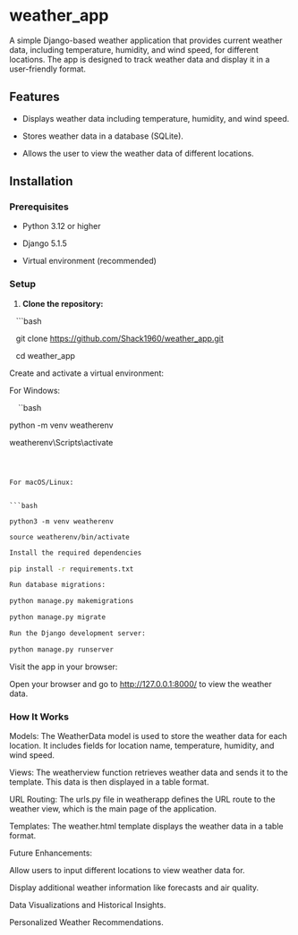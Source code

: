 # weather_app
  
A simple Django-based weather application that provides current weather data, including temperature, humidity, and wind speed, for different locations. The app is designed to track weather data and display it in a user-friendly format.

## Features


- Displays weather data including temperature, humidity, and wind speed.

- Stores weather data in a database (SQLite).

- Allows the user to view the weather data of different locations.

## Installation

### Prerequisites

- Python 3.12 or higher

- Django 5.1.5

- Virtual environment (recommended)

### Setup

1. **Clone the repository:**

   ```bash

   git clone https://github.com/Shack1960/weather_app.git

   cd weather_app

Create and activate a virtual environment:

  
For Windows:

  
    ``bash

python -m venv weatherenv

weatherenv\Scripts\activate
```

  

For macOS/Linux:

    
```bash

python3 -m venv weatherenv

source weatherenv/bin/activate

```

  

```bash
Install the required dependencies

pip install -r requirements.txt

Run database migrations:

python manage.py makemigrations

python manage.py migrate

Run the Django development server:

python manage.py runserver
```

Visit the app in your browser:

Open your browser and go to http://127.0.0.1:8000/ to view the weather data.

  
  

### How It Works


Models: The WeatherData model is used to store the weather data for each location. It includes fields for location name, temperature, humidity, and wind speed.

Views: The weatherview function retrieves weather data and sends it to the template. This data is then displayed in a table format.

URL Routing: The urls.py file in weatherapp defines the URL route to the weather view, which is the main page of the application.

Templates: The weather.html template displays the weather data in a table format.

Future Enhancements:

Allow users to input different locations to view weather data for.

Display additional weather information like forecasts and air quality.

Data Visualizations and Historical Insights.

Personalized Weather Recommendations.